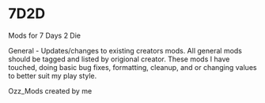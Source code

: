 # 7D2D
Mods for 7 Days 2 Die

General - Updates/changes to existing creators mods.
All general mods should be tagged and listed by origional creator.  These mods I have touched, doing basic bug fixes, formatting, cleanup, and or changing values to better suit my play style.

Ozz_Mods created by me
